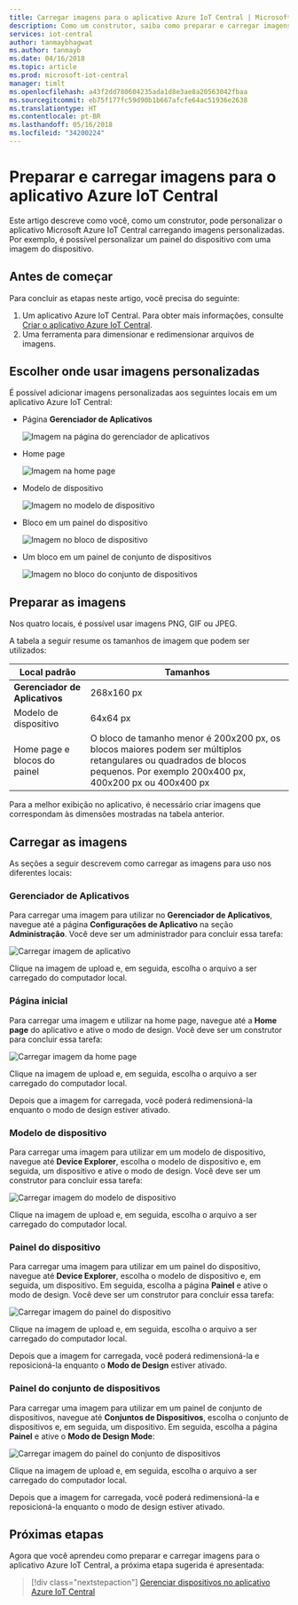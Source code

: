 ```yaml
---
title: Carregar imagens para o aplicativo Azure IoT Central | Microsoft Docs
description: Como um construtor, saiba como preparar e carregar imagens para o aplicativo Azure IoT Central.
services: iot-central
author: tanmaybhagwat
ms.author: tanmayb
ms.date: 04/16/2018
ms.topic: article
ms.prod: microsoft-iot-central
manager: timlt
ms.openlocfilehash: a43f2dd780604235ada1d8e3ae8a20563042fbaa
ms.sourcegitcommit: eb75f177fc59d90b1b667afcfe64ac51936e2638
ms.translationtype: HT
ms.contentlocale: pt-BR
ms.lasthandoff: 05/16/2018
ms.locfileid: "34200224"
---
```

# <a name="prepare-and-upload-images-to-your-azure-iot-central-application"></a>Preparar e carregar imagens para o aplicativo Azure IoT Central

Este artigo descreve como você, como um construtor, pode personalizar o aplicativo Microsoft Azure IoT Central carregando imagens personalizadas. Por exemplo, é possível personalizar um painel do dispositivo com uma imagem do dispositivo.

## <a name="before-you-begin"></a>Antes de começar

Para concluir as etapas neste artigo, você precisa do seguinte:

1. Um aplicativo Azure IoT Central. Para obter mais informações, consulte [Criar o aplicativo Azure IoT Central](howto-create-application.md).
1. Uma ferramenta para dimensionar e redimensionar arquivos de imagens.

## <a name="choose-where-to-use-custom-images"></a>Escolher onde usar imagens personalizadas

É possível adicionar imagens personalizadas aos seguintes locais em um aplicativo Azure IoT Central:

* Página **Gerenciador de Aplicativos**

    ![Imagem na página do gerenciador de aplicativos](media/howto-prepare-images/applicationmanager.png)

* Home page

    ![Imagem na home page](media/howto-prepare-images/homepage.png)

* Modelo de dispositivo

    ![Imagem no modelo de dispositivo](media/howto-prepare-images/devicetemplate.png)

* Bloco em um painel do dispositivo

    ![Imagem no bloco de dispositivo](media/howto-prepare-images/devicetile.png)

* Um bloco em um painel de conjunto de dispositivos

    ![Imagem no bloco do conjunto de dispositivos](media/howto-prepare-images/devicesettile.png)

## <a name="prepare-the-images"></a>Preparar as imagens

Nos quatro locais, é possível usar imagens PNG, GIF ou JPEG.

A tabela a seguir resume os tamanhos de imagem que podem ser utilizados:

| Local padrão | Tamanhos |
| -------- | ------ |
| **Gerenciador de Aplicativos** | 268x160 px |
| Modelo de dispositivo | 64x64 px |
| Home page e blocos do painel | O bloco de tamanho menor é 200x200 px, os blocos maiores podem ser múltiplos retangulares ou quadrados de blocos pequenos. Por exemplo 200x400 px, 400x200 px ou 400x400 px |

Para a melhor exibição no aplicativo, é necessário criar imagens que correspondam às dimensões mostradas na tabela anterior.

## <a name="upload-the-images"></a>Carregar as imagens

As seções a seguir descrevem como carregar as imagens para uso nos diferentes locais:

### <a name="application-manager"></a>Gerenciador de Aplicativos

Para carregar uma imagem para utilizar no **Gerenciador de Aplicativos**, navegue até a página **Configurações de Aplicativo** na seção **Administração**. Você deve ser um administrador para concluir essa tarefa:

![Carregar imagem de aplicativo](media/howto-prepare-images/uploadapplicationmanager.png)

Clique na imagem de upload e, em seguida, escolha o arquivo a ser carregado do computador local.

### <a name="home-page"></a>Página inicial

Para carregar uma imagem e utilizar na home page, navegue até a **Home page** do aplicativo e ative o modo de design. Você deve ser um construtor para concluir essa tarefa:

![Carregar imagem da home page](media/howto-prepare-images/uploadhomepage.png)

Clique na imagem de upload e, em seguida, escolha o arquivo a ser carregado do computador local.

Depois que a imagem for carregada, você poderá redimensioná-la enquanto o modo de design estiver ativado.

### <a name="device-template"></a>Modelo de dispositivo

Para carregar uma imagem para utilizar em um modelo de dispositivo, navegue até **Device Explorer**, escolha o modelo de dispositivo e, em seguida, um dispositivo e ative o modo de design. Você deve ser um construtor para concluir essa tarefa:

![Carregar imagem do modelo de dispositivo](media/howto-prepare-images/uploaddevicetemplate.png)

Clique na imagem de upload e, em seguida, escolha o arquivo a ser carregado do computador local.

### <a name="device-dashboard"></a>Painel do dispositivo

Para carregar uma imagem para utilizar em um painel do dispositivo, navegue até **Device Explorer**, escolha o modelo de dispositivo e, em seguida, um dispositivo. Em seguida, escolha a página **Painel** e ative o modo de design. Você deve ser um construtor para concluir essa tarefa:

![Carregar imagem do painel do dispositivo](media/howto-prepare-images/uploaddevicedashboard.png)

Clique na imagem de upload e, em seguida, escolha o arquivo a ser carregado do computador local.

Depois que a imagem for carregada, você poderá redimensioná-la e reposicioná-la enquanto o **Modo de Design** estiver ativado.

### <a name="device-set-dashboard"></a>Painel do conjunto de dispositivos

Para carregar uma imagem para utilizar em um painel de conjunto de dispositivos, navegue até **Conjuntos de Dispositivos**, escolha o conjunto de dispositivos e, em seguida, um dispositivo. Em seguida, escolha a página **Painel** e ative o **Modo de Design Mode**:

![Carregar imagem do painel do conjunto de dispositivos](media/howto-prepare-images/uploaddevicesetdashboard.png)

Clique na imagem de upload e, em seguida, escolha o arquivo a ser carregado do computador local.

Depois que a imagem for carregada, você poderá redimensioná-la e reposicioná-la enquanto o modo de design estiver ativado.

## <a name="next-steps"></a>Próximas etapas

Agora que você aprendeu como preparar e carregar imagens para o aplicativo Azure IoT Central, a próxima etapa sugerida é apresentada:

> [!div class="nextstepaction"]
> [Gerenciar dispositivos no aplicativo Azure IoT Central](howto-manage-devices.md)
